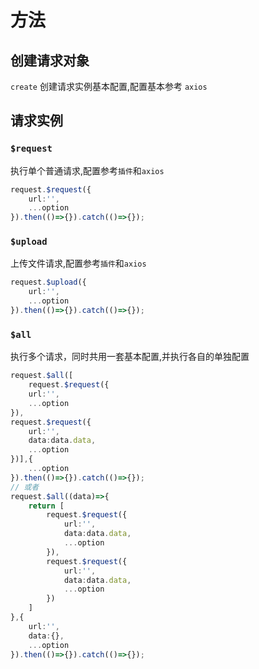 # 方法

## 创建请求对象
`create` 创建请求实例基本配置,配置基本参考 `axios`

## 请求实例

### `$request`
执行单个普通请求,配置参考`插件`和`axios`
``` ts
request.$request({
    url:'',
    ...option
}).then(()=>{}).catch(()=>{});
```

### `$upload`
上传文件请求,配置参考`插件`和`axios`
``` ts
request.$upload({
    url:'',
    ...option
}).then(()=>{}).catch(()=>{});
```

### `$all`
执行多个请求，同时共用一套基本配置,并执行各自的单独配置
``` ts
request.$all([
    request.$request({
    url:'',
    ...option
}),
request.$request({
    url:'',
    data:data.data,
    ...option
})],{
    ...option
}).then(()=>{}).catch(()=>{});
// 或者
request.$all((data)=>{
    return [
        request.$request({
            url:'',
            data:data.data,
            ...option
        }),
        request.$request({
            url:'',
            data:data.data,
            ...option
        })
    ]
},{
    url:'',
    data:{},
    ...option
}).then(()=>{}).catch(()=>{});
```